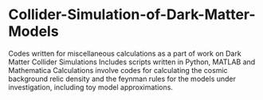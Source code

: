 # Collider-Simulation-of-Dark-Matter-Models
Codes written for miscellaneous calculations as a part of work on Dark Matter Collider Simulations
Includes scripts written in Python, MATLAB and Mathematica
Calculations involve codes for calculating the cosmic background relic density and the feynman rules for the models under investigation, including toy model approximations.
